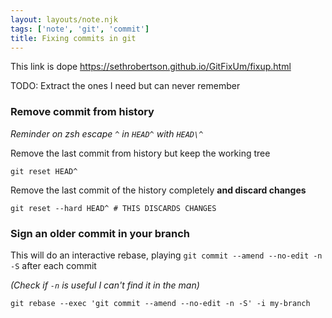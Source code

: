```yaml
---
layout: layouts/note.njk
tags: ['note', 'git', 'commit']
title: Fixing commits in git
---
```


This link is dope https://sethrobertson.github.io/GitFixUm/fixup.html

TODO: Extract the ones I need but can never remember

### Remove commit from history

_Reminder on zsh escape `^` in `HEAD^` with `HEAD\^`_

Remove the last commit from history but keep the working tree

    git reset HEAD^

Remove the last commit of the history completely **and discard changes**

    git reset --hard HEAD^ # THIS DISCARDS CHANGES

### Sign an older commit in your branch

This will do an interactive rebase, playing `git commit --amend --no-edit -n -S`
after each commit

_(Check if `-n` is useful I can't find it in the man)_

    git rebase --exec 'git commit --amend --no-edit -n -S' -i my-branch
